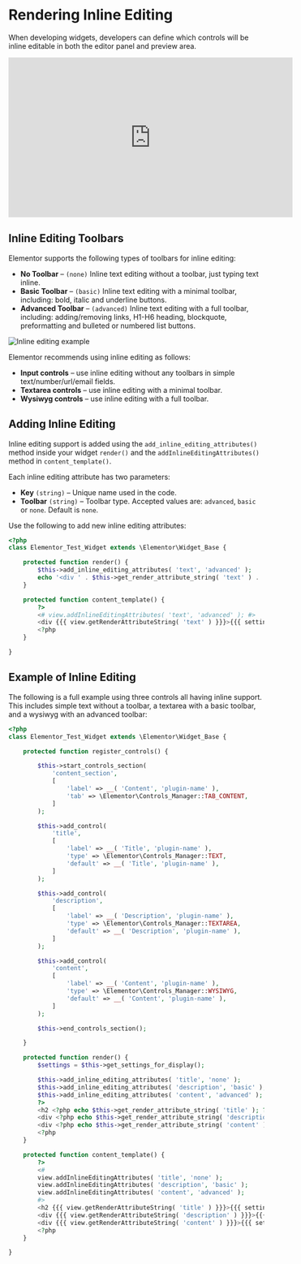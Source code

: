 # Rendering Inline Editing

When developing widgets, developers can define which controls will be inline editable in both the editor panel and preview area.

<iframe width="560" height="315"src="https://www.youtube.com/embed/miNu2oONgYI" frameborder="0" allowfullscreen></iframe>

## Inline Editing Toolbars

Elementor supports the following types of toolbars for inline editing:

* **No Toolbar** – `(none)` Inline text editing without a toolbar, just typing text inline.
* **Basic Toolbar** – `(basic)` Inline text editing with a minimal toolbar, including: bold, italic and underline buttons.
* **Advanced Toolbar** – `(advanced)` Inline text editing with a full toolbar, including: adding/removing links, H1-H6 heading, blockquote, preformatting and bulleted or numbered list buttons.

![Inline editing example](/assets/img/inline-editing-example.png)

Elementor recommends using inline editing as follows:

* **Input controls** – use inline editing without any toolbars in simple text/number/url/email fields.
* **Textarea controls** – use inline editing with a minimal toolbar.
* **Wysiwyg controls** – use inline editing with a full toolbar.

## Adding Inline Editing

Inline editing support is added using the `add_inline_editing_attributes()` method inside your widget `render()` and the `addInlineEditingAttributes()` method in `content_template()`.

Each inline editing attribute has two parameters:

* **Key** `(string)` – Unique name used in the code.
* **Toolbar** `(string)` – Toolbar type. Accepted values are: `advanced`, `basic` or `none`. Default is `none`.

Use the following to add new inline editing attributes:

```php {5-6,11-12}
<?php
class Elementor_Test_Widget extends \Elementor\Widget_Base {

	protected function render() {
		$this->add_inline_editing_attributes( 'text', 'advanced' );
		echo '<div ' . $this->get_render_attribute_string( 'text' ) . '>' . $this->get_settings( 'text' ) . '</div>';
	}

	protected function content_template() {
		?>
		<# view.addInlineEditingAttributes( 'text', 'advanced' ); #>
		<div {{{ view.getRenderAttributeString( 'text' ) }}}>{{{ settings.text }}}</div>
		<?php
	}

}
```

## Example of Inline Editing

The following is a full example using three controls all having inline support. This includes simple text without a toolbar, a textarea with a basic toolbar, and a wysiwyg with an advanced toolbar:

```php {48-50,52-54,61-63,65-67}
<?php
class Elementor_Test_Widget extends \Elementor\Widget_Base {

	protected function register_controls() {

		$this->start_controls_section(
			'content_section',
			[
				'label' => __( 'Content', 'plugin-name' ),
				'tab' => \Elementor\Controls_Manager::TAB_CONTENT,
			]
		);

		$this->add_control(
			'title',
			[
				'label' => __( 'Title', 'plugin-name' ),
				'type' => \Elementor\Controls_Manager::TEXT,
				'default' => __( 'Title', 'plugin-name' ),
			]
		);

		$this->add_control(
			'description',
			[
				'label' => __( 'Description', 'plugin-name' ),
				'type' => \Elementor\Controls_Manager::TEXTAREA,
				'default' => __( 'Description', 'plugin-name' ),
			]
		);

		$this->add_control(
			'content',
			[
				'label' => __( 'Content', 'plugin-name' ),
				'type' => \Elementor\Controls_Manager::WYSIWYG,
				'default' => __( 'Content', 'plugin-name' ),
			]
		);

		$this->end_controls_section();

	}

	protected function render() {
		$settings = $this->get_settings_for_display();

		$this->add_inline_editing_attributes( 'title', 'none' );
		$this->add_inline_editing_attributes( 'description', 'basic' );
		$this->add_inline_editing_attributes( 'content', 'advanced' );
		?>
		<h2 <?php echo $this->get_render_attribute_string( 'title' ); ?>><?php echo $settings['title']; ?></h2>
		<div <?php echo $this->get_render_attribute_string( 'description' ); ?>><?php echo $settings['description']; ?></div>
		<div <?php echo $this->get_render_attribute_string( 'content' ); ?>><?php echo $settings['content']; ?></div>
		<?php
	}

	protected function content_template() {
		?>
		<#
		view.addInlineEditingAttributes( 'title', 'none' );
		view.addInlineEditingAttributes( 'description', 'basic' );
		view.addInlineEditingAttributes( 'content', 'advanced' );
		#>
		<h2 {{{ view.getRenderAttributeString( 'title' ) }}}>{{{ settings.title }}}</h2>
		<div {{{ view.getRenderAttributeString( 'description' ) }}}>{{{ settings.description }}}</div>
		<div {{{ view.getRenderAttributeString( 'content' ) }}}>{{{ settings.content }}}</div>
		<?php
	}

}
```
